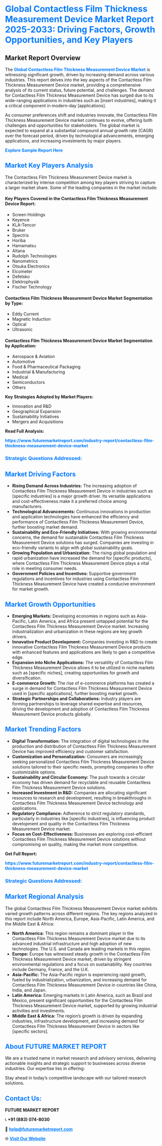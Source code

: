 <h1 style="color: #007BFF;">Global Contactless Film Thickness Measurement Device Market Report 2025-2033: Driving Factors, Growth Opportunities, and Key Players</h1>

<section id="overview">
<h2>Market Report Overview</h2>
<p>The <a href="https://www.futuremarketreport.com/industry-report/contactless-film-thickness-measurement-device-market" style="color: #007BFF; text-decoration: none;"><strong>Global Contactless Film Thickness Measurement Device Market</strong></a> is witnessing significant growth, driven by increasing demand across various industries. This report delves into the key aspects of the Contactless Film Thickness Measurement Device market, providing a comprehensive analysis of its current status, future potential, and challenges. The demand for Contactless Film Thickness Measurement Device has surged due to its wide-ranging applications in industries such as [insert industries], making it a critical component in modern-day [applications].</p>
<p>As consumer preferences shift and industries innovate, the Contactless Film Thickness Measurement Device market continues to evolve, offering both challenges and opportunities for stakeholders. The global market is expected to expand at a substantial compound annual growth rate (CAGR) over the forecast period, driven by technological advancements, emerging applications, and increasing investments by major players.</p>
</section>

<section id="overview">
<p><a href="https://www.futuremarketreport.com/request-sample/reportId=53741" style="color: #007BFF; text-decoration: none;"><strong>Explore Sample Report Here</strong></a></p>
</section>

<section id="key-players">
<h2 style="color: #007BFF;">Market Key Players Analysis</h2>
<p>The Contactless Film Thickness Measurement Device market is characterized by intense competition among key players striving to capture a larger market share. Some of the leading companies in the market include:</p>
<h4>Key Players Covered in the Contactless Film Thickness Measurement Device Report:</h4>
<ul><li>Screen Holdings</li><li>Keyence</li><li>KLA-Tencor</li><li>Bruker</li><li>Spectris</li><li>Horiba</li><li>Hamamatsu</li><li>Altana</li><li>Rudolph Technologies</li><li>Nanometrics</li><li>Otsuka Electronics</li><li>Elcometer</li><li>Defelsko</li><li>Elektrophysik</li><li>Fischer Technology</li></ul>
<h4>Contactless Film Thickness Measurement Device Market Segmentation by Type:</h4>
<ul><li>Eddy Current</li><li>Magnetic Induction</li><li>Optical</li><li>Ultrasonic</li></ul>

<h4>Contactless Film Thickness Measurement Device Market Segmentation by Application:</h4>
<ul><li>Aerospace &amp; Aviation</li><li>Automotive</li><li>Food &amp; Pharmaceutical Packaging</li><li>Industrial &amp; Manufacturing</li><li>Medical</li><li>Semiconductors</li><li>Others</li></ul>
<p><strong>Key Strategies Adopted by Market Players:</strong></p>
<ul>
<li>Innovation and R&D</li>
<li>Geographical Expansion</li>
<li>Sustainability Initiatives</li>
<li>Mergers and Acquisitions</li>
</ul>
</section>

<section>
<p><strong>Read Full Analysis: </strong></p><a href="https://www.futuremarketreport.com/industry-report/contactless-film-thickness-measurement-device-market" style="color: #007BFF; text-decoration: none;"><strong>https://www.futuremarketreport.com/industry-report/contactless-film-thickness-measurement-device-market</strong></a>
<h3 style="color: #007BFF;">Strategic Questions Addressed:</h3>
</section>

<section id="driving-factors">
<h2 style="color: #007BFF;">Market Driving Factors</h2>
<ul>
<li><strong>Rising Demand Across Industries:</strong> The increasing adoption of Contactless Film Thickness Measurement Device in industries such as [specific industries] is a major growth driver. Its versatile applications and cost-effectiveness make it a preferred choice among manufacturers.</li>
<li><strong>Technological Advancements:</strong> Continuous innovations in production and application technologies have enhanced the efficiency and performance of Contactless Film Thickness Measurement Device, further boosting market demand.</li>
<li><strong>Sustainability and Eco-Friendly Initiatives:</strong> With growing environmental concerns, the demand for sustainable Contactless Film Thickness Measurement Device solutions has surged. Companies are investing in eco-friendly variants to align with global sustainability goals.</li>
<li><strong>Growing Population and Urbanization:</strong> The rising global population and rapid urbanization have increased the demand for [specific products], where Contactless Film Thickness Measurement Device plays a vital role in meeting consumer needs.</li>
<li><strong>Government Policies and Incentives:</strong> Supportive government regulations and incentives for industries using Contactless Film Thickness Measurement Device have created a conducive environment for market growth.</li>
</ul>
</section>

<section id="growth-opportunities">
<h2 style="color: #007BFF;">Market Growth Opportunities</h2>
<ul>
<li><strong>Emerging Markets:</strong> Developing economies in regions such as Asia-Pacific, Latin America, and Africa present untapped potential for the Contactless Film Thickness Measurement Device market. Increasing industrialization and urbanization in these regions are key growth drivers.</li>
<li><strong>Innovative Product Development:</strong> Companies investing in R&D to create innovative Contactless Film Thickness Measurement Device products with enhanced features and applications are likely to gain a competitive edge.</li>
<li><strong>Expansion into Niche Applications:</strong> The versatility of Contactless Film Thickness Measurement Device allows it to be utilized in niche markets such as [specific niches], creating opportunities for growth and diversification.</li>
<li><strong>E-commerce Growth:</strong> The rise of e-commerce platforms has created a surge in demand for Contactless Film Thickness Measurement Device used in [specific applications], further boosting market growth.</li>
<li><strong>Strategic Partnerships and Collaborations:</strong> Industry players are forming partnerships to leverage shared expertise and resources, driving the development and adoption of Contactless Film Thickness Measurement Device products globally.</li>
</ul>
</section>

<section id="trending-factors">
<h2 style="color: #007BFF;">Market Trending Factors</h2>
<ul>
<li><strong>Digital Transformation:</strong> The integration of digital technologies in the production and distribution of Contactless Film Thickness Measurement Device has improved efficiency and customer satisfaction.</li>
<li><strong>Customization and Personalization:</strong> Consumers are increasingly seeking personalized Contactless Film Thickness Measurement Device solutions tailored to their specific needs, prompting companies to offer customizable options.</li>
<li><strong>Sustainability and Circular Economy:</strong> The push towards a circular economy has driven demand for recyclable and reusable Contactless Film Thickness Measurement Device solutions.</li>
<li><strong>Increased Investment in R&D:</strong> Companies are allocating significant resources to research and development, resulting in breakthroughs in Contactless Film Thickness Measurement Device technology and applications.</li>
<li><strong>Regulatory Compliance:</strong> Adherence to strict regulatory standards, particularly in industries like [specific industries], is influencing product development and quality in the Contactless Film Thickness Measurement Device market.</li>
<li><strong>Focus on Cost-Effectiveness:</strong> Businesses are exploring cost-efficient Contactless Film Thickness Measurement Device solutions without compromising on quality, making the market more competitive.</li>
</ul>
</section>

<section>
<p><strong>Get Full Report: </strong></p><a href="https://www.futuremarketreport.com/industry-report/contactless-film-thickness-measurement-device-market" style="color: #007BFF; text-decoration: none;"><strong>https://www.futuremarketreport.com/industry-report/contactless-film-thickness-measurement-device-market</strong></a>
<h3 style="color: #007BFF;">Strategic Questions Addressed:</h3>
</section>


<section id="regional-analysis">
<h2 style="color: #007BFF;">Market Regional Analysis</h2>
<p>The global Contactless Film Thickness Measurement Device market exhibits varied growth patterns across different regions. The key regions analyzed in this report include North America, Europe, Asia-Pacific, Latin America, and the Middle East & Africa:</p>
<ul>
<li><strong>North America:</strong> This region remains a dominant player in the Contactless Film Thickness Measurement Device market due to its advanced industrial infrastructure and high adoption of new technologies. The U.S. and Canada are leading markets in this region.</li>
<li><strong>Europe:</strong> Europe has witnessed steady growth in the Contactless Film Thickness Measurement Device market, driven by stringent environmental regulations and a focus on sustainability. Key countries include Germany, France, and the U.K.</li>
<li><strong>Asia-Pacific:</strong> The Asia-Pacific region is experiencing rapid growth, fueled by industrialization, urbanization, and increasing demand for Contactless Film Thickness Measurement Device in countries like China, India, and Japan.</li>
<li><strong>Latin America:</strong> Emerging markets in Latin America, such as Brazil and Mexico, present significant opportunities for the Contactless Film Thickness Measurement Device market, supported by growing industrial activities and investments.</li>
<li><strong>Middle East & Africa:</strong> The region’s growth is driven by expanding industries, infrastructure development, and increasing demand for Contactless Film Thickness Measurement Device in sectors like [specific sectors].</li>
</ul>
</section>

<footer>
<h2 style="color: #007BFF;">About FUTURE MARKET REPORT</h2>
<p>We are a trusted name in market research and advisory services, delivering actionable insights and strategic support to businesses across diverse industries. Our expertise lies in offering:</p>

<p>Stay ahead in today’s competitive landscape with our tailored research solutions.</p>

<h2 style="color: #007BFF;">Contact Us:</h2>
<p><strong>FUTURE MARKET REPORT</strong></p>
<p>📞 <strong>+91 (883) 074-8030</strong></p>
<p>📧 <strong><a href="mailto:help@futuremarketreport.com" style="color: #007BFF;">help@futuremarketreport.com</a></strong></p>
<p>🌐 <strong><a href="https://www.futuremarketreport.com/" style="color: #007BFF;">Visit Our Website</a></strong></p>
</footer>